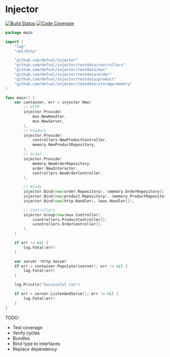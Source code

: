 # Injector
[![Build Status](https://img.shields.io/travis/defval/injector.svg?style=for-the-badge&logo=travis)](https://travis-ci.org/defval/injector)
[![Code Coverage](https://img.shields.io/codecov/c/github/defval/injector.svg?style=for-the-badge&logo=codecov)](https://codecov.io/gh/defval/injector)

```go
package main

import (
	"log"
	"net/http"

	"github.com/defval/injector"
	"github.com/defval/injector/testdata/controllers"
	"github.com/defval/injector/testdata/mux"
	"github.com/defval/injector/testdata/order"
	"github.com/defval/injector/testdata/product"
	"github.com/defval/injector/testdata/storage/memory"
)

func main() {
	var container, err = injector.New(
		// HTTP
		injector.Provide(
			mux.NewHandler,
			mux.NewServer,
		),
		// Product
		injector.Provide(
			controllers.NewProductController,
			memory.NewProductRepository,
		),
		// Order
		injector.Provide(
			memory.NewOrderRepository,
			order.NewInteractor,
			controllers.NewOrderController,
		),

		// Binds
		injector.Bind(new(order.Repository), &memory.OrderRepository{}),
		injector.Bind(new(product.Repository), &memory.ProductRepository{}),
		injector.Bind(new(http.Handler), &mux.Handler{}),

		// Controllers
		injector.Group(new(mux.Controller),
			&controllers.ProductController{},
			&controllers.OrderController{},
		),
	)

	if err != nil {
		log.Fatal(err)
	}

	var server *http.Server
	if err = container.Populate(&server); err != nil {
		log.Fatal(err)
	}

	log.Println("Successful run")

	if err = server.ListenAndServe(); err != nil {
		log.Fatal(err)
	}
}

```

TODO:
- Test coverage
- Verify cycles
- Bundles
- Bind type to interfaces
- Replace dependency
